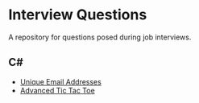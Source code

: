 # Interview Questions

A repository for questions posed during job interviews.

## C#

- [Unique Email Addresses](./src/InterviewQuestions.CSharp/UniqueEmailAddresses/README.md)
- [Advanced Tic Tac Toe](./src/InterviewQuestions.CSharp/AdvancedTicTacToe/README.md)
